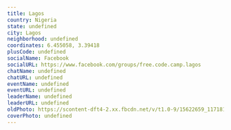```yaml
---
title: Lagos
country: Nigeria
state: undefined
city: Lagos
neighborhood: undefined
coordinates: 6.455058, 3.39418
plusCode: undefined
socialName: Facebook
socialURL: https://www.facebook.com/groups/free.code.camp.lagos
chatName: undefined
chatURL: undefined
eventName: undefined
eventURL: undefined
leaderName: undefined
leaderURL: undefined
oldPhoto: https://scontent-dft4-2.xx.fbcdn.net/v/t1.0-9/15622659_1171815909522114_1489651884259638733_n.jpg?oh=aa44772f87e432aac8a71f7d33367e4f&oe=595B5D7E
coverPhoto: undefined
---
```

